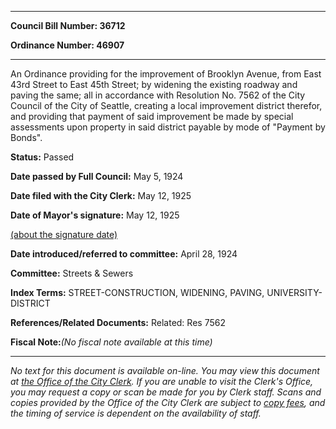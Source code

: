 

********

**Council Bill Number: 36712**
   
**Ordinance Number: 46907**
********

 An Ordinance providing for the improvement of Brooklyn Avenue, from East 43rd Street to East 45th Street; by widening the existing roadway and paving the same; all in accordance with Resolution No. 7562 of the City Council of the City of Seattle, creating a local improvement district therefor, and providing that payment of said improvement be made by special assessments upon property in said district payable by mode of "Payment by Bonds".

**Status:** Passed
   
**Date passed by Full Council:** May 5, 1924
   
**Date filed with the City Clerk:** May 12, 1925
   
**Date of Mayor's signature:** May 12, 1925
   
[(about the signature date)](/~public/approvaldate.htm)
   
   
   
**Date introduced/referred to committee:** April 28, 1924
   
**Committee:** Streets & Sewers
   
   
**Index Terms:** STREET-CONSTRUCTION, WIDENING, PAVING, UNIVERSITY-DISTRICT

**References/Related Documents:** Related: Res 7562

**Fiscal Note:**_(No fiscal note available at this time)_
********

_No text for this document is available on-line. You may view this document at [the Office of the City Clerk](http://www.seattle.gov/leg/clerk/contactUs.htm). If you are unable to visit the Clerk's Office, you may request a copy or scan be made for you by Clerk staff. Scans and copies provided by the Office of the City Clerk are subject to [copy fees](http://clerk.seattle.gov/~public/clerkfees.htm), and the timing of service is dependent on the availability of staff._

